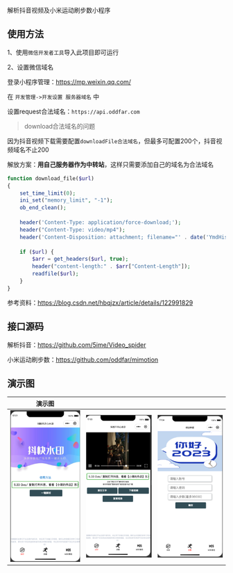 解析抖音视频及小米运动刷步数小程序

## 使用方法

1、使用`微信开发者工具`导入此项目即可运行

2、设置微信域名

登录小程序管理：<https://mp.weixin.qq.com/>

在 `开发管理->开发设置 服务器域名` 中

设置request合法域名：`https://api.oddfar.com`

> download合法域名的问题

因为抖音视频下载需要配置`downloadFile合法域名`，但最多可配置200个，抖音视频域名不止200

解放方案：**用自己服务器作为中转站**，这样只需要添加自己的域名为合法域名

```php
function download_file($url)
{
    set_time_limit(0);
    ini_set("memory_limit", "-1");
    ob_end_clean();

    header('Content-Type: application/force-download;');
    header("Content-Type: video/mp4");
    header('Content-Disposition: attachment; filename="' . date('YmdHis') . '.mp4"');

    if ($url) {
        $arr = get_headers($url, true);
        header("content-length:" . $arr["Content-Length"]);
        readfile($url);
    }
}
```

参考资料：<https://blog.csdn.net/hbqjzx/article/details/122991829>



## 接口源码

解析抖音：<https://github.com/5ime/Video_spider>

小米运动刷步数：<https://github.com/oddfar/mimotion>

## 演示图

| 演示图                                                       |                                                              |                                                              |
| ------------------------------------------------------------ | ------------------------------------------------------------ | ------------------------------------------------------------ |
| ![image-20230501170141371](pics/image-20230501170141371.png) | ![image-20230501170329787](pics/image-20230501170329787.png) | ![image-20230501170502294](pics/image-20230501170502294.png) |









